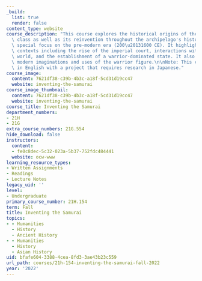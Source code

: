 ```yaml
---
_build:
  list: true
  render: false
content_type: website
course_description: "This course explores the historical origins of the Japanese warrior\
  \ class as well as its reinvention throughout the archipelago's history, with a\
  \ special focus on the pre-modern era (200\u20131600 CE). It highlights key historical\
  \ contexts including the rise of the imperial court, interactions with the broader\
  \ world, and the establishment of a warrior-dominated state. It also considers the\
  \ modern imaginations and uses of the warrior figure.\n\nNote: This course is taught\
  \ in English with a project that requires research in Japanese."
course_image:
  content: 7621df38-c39b-4b3c-a18f-5cd31d19cc47
  website: inventing-the-samurai
course_image_thumbnail:
  content: 7621df38-c39b-4b3c-a18f-5cd31d19cc47
  website: inventing-the-samurai
course_title: Inventing the Samurai
department_numbers:
- 21H
- 21G
extra_course_numbers: 21G.554
hide_download: false
instructors:
  content:
  - fe0c8dec-5c32-023a-5b37-752fdc484441
  website: ocw-www
learning_resource_types:
- Written Assignments
- Readings
- Lecture Notes
legacy_uid: ''
level:
- Undergraduate
primary_course_number: 21H.154
term: Fall
title: Inventing the Samurai
topics:
- - Humanities
  - History
  - Ancient History
- - Humanities
  - History
  - Asian History
uid: bfafe604-3388-4cea-8fd3-3ae43b23c559
url_path: courses/21h-154-inventing-the-samurai-fall-2022
year: '2022'
---
```

